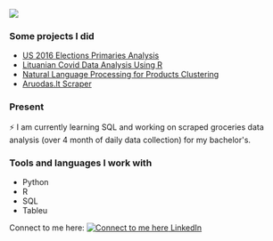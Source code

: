 ![](https://drive.google.com/uc?export=view&id=16r9nVScBXcwIqdf0gx-W2KtrIp3QiqOT)

### Some projects I did
- [US 2016 Elections Primaries Analysis](https://github.com/Deividasbu/US-2016-President-Elections)
- [Lituanian Covid Data Analysis Using R](https://github.com/Deividasbu/Covid-Data-Analysis-Using-R)
- [Natural Language Processing for Products Clustering](https://github.com/Deividasbu/NLP-for-Products-Clustering)
- [Aruodas.lt Scraper](https://github.com/Deividasbu/Scraper_Aruodas)

### Present
⚡ I am currently learning SQL and working on scraped groceries data analysis (over 4 month of daily data collection) for my bachelor's. 

### Tools and languages I work with
- Python
- R 
- SQL
- Tableu

Connect to me here:
[![Connect to me here](https://i.stack.imgur.com/gVE0j.png) LinkedIn](https://www.linkedin.com/in/dbutkus/)
<!--
**Deividasbu/Deividasbu** is a ✨ _special_ ✨ repository because its `README.md` (this file) appears on your GitHub profile.

Here are some ideas to get you started:

- 🔭 I’m currently working on ...
- 🌱 I’m currently learning ...
- 👯 I’m looking to collaborate on ...
- 🤔 I’m looking for help with ...
- 💬 Ask me about ...
- 📫 How to reach me: ...
- 😄 Pronouns: ...
- ⚡ Fun fact: ...
-->
